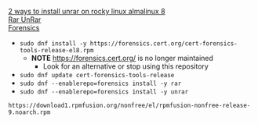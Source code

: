 [2 ways to install unrar on rocky linux almalinux 8](https://www.how2shout.com/linux/2-wyas-to-install-unrar-on-rocky-linux-almalinux-8/)<br />
[Rar UnRar](https://centos.pkgs.org/8/forensics-x86_64/rar-5.4.0-1.el8.x86_64.rpm.html)<br />
[Forensics](https://forensics.cert.org/)

* `sudo dnf install -y https://forensics.cert.org/cert-forensics-tools-release-el8.rpm`
  * **NOTE** https://forensics.cert.org/ is no longer maintained
    * Look for an alternative or stop using this repository
* `sudo dnf update cert-forensics-tools-release`
* `sudo dnf --enablerepo=forensics install -y rar`
* `sudo dnf --enablerepo=forensics install -y unrar`

`https://download1.rpmfusion.org/nonfree/el/rpmfusion-nonfree-release-9.noarch.rpm`
